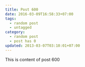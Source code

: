 ```yaml
---
title: Post 600
date: 2016-03-09T16:58:33+07:00
tags:
  - random post
  - untagged
category:
  - random post
  - post has 0
updated: 2013-03-07T03:10:01+07:00
---
```

This is content of post 600
